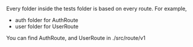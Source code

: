 Every folder inside the tests folder is based on every route.
For example,
 - auth folder for AuthRoute
 - user folder for UserRoute

You can find AuthRoute, and UserRoute in ./src/route/v1
